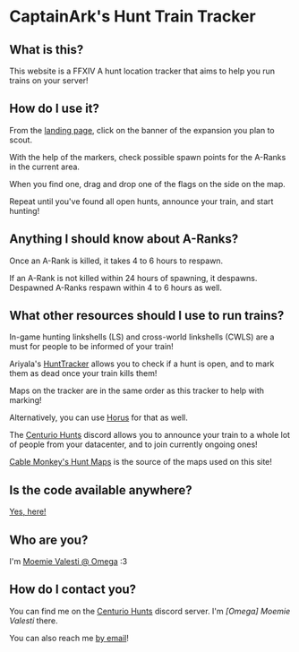 # CaptainArk's Hunt Train Tracker

## What is this?

This website is a FFXIV A hunt location tracker that aims to help you run trains on your server!

## How do I use it?

From the [landing page](https://xivhunt.captainark.net), click on the banner of the expansion you plan to scout.

With the help of the markers, check possible spawn points for the A-Ranks in the current area.

When you find one, drag and drop one of the flags on the side on the map.

Repeat until you've found all open hunts, announce your train, and start hunting!

## Anything I should know about A-Ranks?

Once an A-Rank is killed, it takes 4 to 6 hours to respawn.

If an A-Rank is not killed within 24 hours of spawning, it despawns. Despawned A-Ranks respawn within 4 to 6 hours as well.

## What other resources should I use to run trains?

In-game hunting linkshells (LS) and cross-world linkshells (CWLS) are a must for people to be informed of your train!

Ariyala's [HuntTracker](http://ffxiv.ariyala.com/HuntTracker/) allows you to check if a hunt is open, and to mark them as dead once your train kills them!

Maps on the tracker are in the same order as this tracker to help with marking!

Alternatively, you can use [Horus](https://horus-hunts.net/) for that as well.

The [Centurio Hunts](https://discord.gg/dZTgnpv) discord allows you to announce your train to a whole lot of people from your datacenter, and to join currently ongoing ones!

[Cable Monkey's Hunt Maps](https://cablemonkey.us/huntmap2/) is the source of the maps used on this site!

## Is the code available anywhere?

[Yes, here!](https://git.captainark.net/captainark/xivhunt)

## Who are you?

I'm [Moemie Valesti @ Omega](https://eu.finalfantasyxiv.com/lodestone/character/18235634/) :3

## How do I contact you?

You can find me on the [Centurio Hunts](https://discord.gg/dZTgnpv) discord server. I'm *[Omega] Moemie Valesti* there.

You can also reach me [by email](mailto:contact@captainark.net)!
